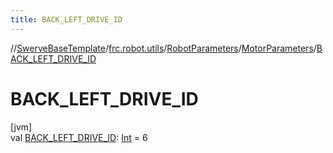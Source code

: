 ```yaml
---
title: BACK_LEFT_DRIVE_ID
---
```

//[SwerveBaseTemplate](../../../../index.html)/[frc.robot.utils](../../index.html)/[RobotParameters](../index.html)/[MotorParameters](index.html)/[BACK_LEFT_DRIVE_ID](-b-a-c-k_-l-e-f-t_-d-r-i-v-e_-i-d.html)



# BACK_LEFT_DRIVE_ID



[jvm]\
val [BACK_LEFT_DRIVE_ID](-b-a-c-k_-l-e-f-t_-d-r-i-v-e_-i-d.html): [Int](https://kotlinlang.org/api/latest/jvm/stdlib/kotlin/-int/index.html) = 6




